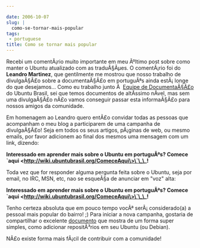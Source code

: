 ```yaml
---

date: 2006-10-07
slug: |
  como-se-tornar-mais-popular
tags:
 - portuguese
title: Como se tornar mais popular
---
```


Recebi um comentÃ¡rio muito importante em meu Ãºltimo post sobre como
manter o Ubuntu atualizado com as traduÃ§Ãµes. O comentÃ¡rio foi do
**Leandro Martinez**, que gentilmente me mostrou que nosso trabalho de
divulgaÃ§Ã£o sobre a documentaÃ§Ã£o em portuguÃªs ainda estÃ¡ longe do
que desejamos... Como eu trabalho junto Ã  [Equipe de
DocumentaÃ§Ã£o](http://wiki.ubuntubrasil.org/TimeDeDocumentacao) do
Ubuntu Brasil, sei que temos documentos de altÃ­ssimo nÃ­vel, mas sem
uma divulgaÃ§Ã£o nÃ£o vamos conseguir passar esta informaÃ§Ã£o para
nossos amigos da comunidade.

Em homenagem ao Leandro quero entÃ£o convidar todas as pessoas que
acompanham o meu blog a participarem de uma campanha de divulgaÃ§Ã£o!
Seja em todos os seus artigos, pÃ¡ginas de web, ou mesmo emails, por
favor adicionem ao final dos mesmos uma mensagem com um link, dizendo:

**Interessado em aprender mais sobre o Ubuntu em portuguÃªs? Comece
\`aqui \<http://wiki.ubuntubrasil.org/ComeceAqui\>\`\_\_!**

Toda vez que for responder alguma pergunta feita sobre o Ubuntu, seja
por email, no IRC, MSN, etc, nao se esqueÃ§a de anunciar em "voz" alta:

**Interessado em aprender mais sobre o Ubuntu em portuguÃªs? Comece
\`aqui \<http://wiki.ubuntubrasil.org/ComeceAqui\>\`\_\_!**

Tenho certeza absoluta que em pouco tempo vocÃª serÃ¡ considerado(a) a
pessoal mais popular do bairro! ;) Para iniciar a nova campanha,
gostaria de compartilhar o excelente
[documento](http://wiki.ubuntubrasil.org/AdicionandoRepositorios) que
mostra de um forma super simples, como adicionar repositÃ³rios em seu
Ubuntu (ou Debian).

NÃ£o existe forma mais fÃ¡cil de contribuir com a comunidade!
